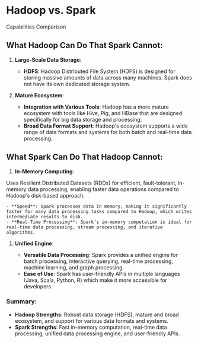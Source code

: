 # Hadoop vs. Spark

Capabilities Comparison

## What Hadoop Can Do That Spark Cannot:

1. **Large-Scale Data Storage**:

    - **HDFS**: Hadoop Distributed File System (HDFS) is designed for storing massive amounts of data across many machines. Spark does not have its own dedicated storage system.
2. **Mature Ecosystem**:

    - **Integration with Various Tools**: Hadoop has a more mature ecosystem with tools like Hive, Pig, and HBase that are designed specifically for big data storage and processing.
    - **Broad Data Format Support**: Hadoop's ecosystem supports a wide range of data formats and systems for both batch and real-time data processing.

## What Spark Can Do That Hadoop Cannot:

1. **In-Memory Computing**:

Uses Resilient Distributed Datasets (RDDs) for efficient, fault-tolerant, in-memory data processing, enabling faster data operations compared to Hadoop's disk-based approach.

    - **Speed**: Spark processes data in memory, making it significantly faster for many data processing tasks compared to Hadoop, which writes intermediate results to disk.
    - **Real-Time Processing**: Spark’s in-memory computation is ideal for real-time data processing, stream processing, and iterative algorithms.

1. **Unified Engine**:

    - **Versatile Data Processing**: Spark provides a unified engine for batch processing, interactive querying, real-time processing, machine learning, and graph processing.
    - **Ease of Use**: Spark has user-friendly APIs in multiple languages (Java, Scala, Python, R) which make it more accessible for developers.

### Summary:

- **Hadoop Strengths**: Robust data storage (HDFS), mature and broad ecosystem, and support for various data formats and systems.
- **Spark Strengths**: Fast in-memory computation, real-time data processing, unified data processing engine, and user-friendly APIs.
